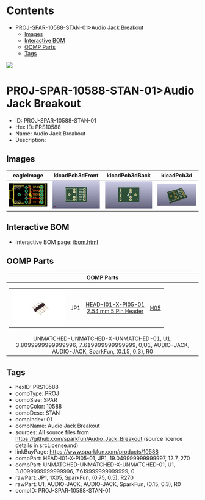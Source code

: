 



Contents
========

* [PROJ-SPAR-10588-STAN-01>Audio Jack Breakout](#proj-spar-10588-stan-01audio-jack-breakout)
	* [Images](#images)
	* [Interactive BOM](#interactive-bom)
	* [OOMP Parts](#oomp-parts)
	* [Tags](#tags)
  
![][im]
# PROJ-SPAR-10588-STAN-01>Audio Jack Breakout

- ID: PROJ-SPAR-10588-STAN-01
- Hex ID: PRS10588
- Name: Audio Jack Breakout
- Description: 

## Images
  
  

|eagleImage|kicadPcb3dFront|kicadPcb3dBack|kicadPcb3d|
| :---: | :---: | :---: | :---: |
|[![eagleImage](eagleImage_140.png)](eagleImage_600.png)|[![kicadPcb3dFront](kicadPcb3dFront_140.png)](kicadPcb3dFront_600.png)|[![kicadPcb3dBack](kicadPcb3dBack_140.png)](kicadPcb3dBack_600.png)|[![kicadPcb3d](kicadPcb3d_140.png)](kicadPcb3d_600.png)|

## Interactive BOM

- Interactive BOM page: [ibom.html](kicad/bom/ibom.html)

## OOMP Parts
  

|OOMP Parts|
| :---: |
|<table><tr><td>![HEAD-I01-X-PI05-01](https://raw.githubusercontent.com/oomlout/oomlout_OOMP_parts/main/HEAD-I01-X-PI05-01/image_140.jpg)</td><td> JP1</td><td>[HEAD-I01-X-PI05-01<br>2.54 mm 5 Pin Header](https://github.com/oomlout/oomlout_OOMP_parts/tree/main/HEAD-I01-X-PI05-01/)</td><td>[H05](https://github.com/oomlout/oomlout_OOMP_parts/tree/main/HEAD-I01-X-PI05-01/)</td></tr></table>|
|UNMATCHED-UNMATCHED-X-UNMATCHED-01, U1, 3.8099999999999996, 7.619999999999999, 0,U1, AUDIO-JACK, AUDIO-JACK, SparkFun, (0.15, 0.3), R0|

## Tags

- hexID: PRS10588
- oompType: PROJ
- oompSize: SPAR
- oompColor: 10588
- oompDesc: STAN
- oompIndex: 01
- oompName: Audio Jack Breakout
- sources: All source files from https://github.com/sparkfun/Audio_Jack_Breakout (source licence details in srcLicense.md)
- linkBuyPage: https://www.sparkfun.com/products/10588
- oompPart: HEAD-I01-X-PI05-01, JP1, 19.049999999999997, 12.7, 270
- oompPart: UNMATCHED-UNMATCHED-X-UNMATCHED-01, U1, 3.8099999999999996, 7.619999999999999, 0
- rawPart: JP1, 1X05, SparkFun, (0.75, 0.5), R270
- rawPart: U1, AUDIO-JACK, AUDIO-JACK, SparkFun, (0.15, 0.3), R0
- oompID: PROJ-SPAR-10588-STAN-01



[im]: kicadPcb3d_450.png
